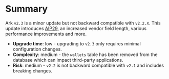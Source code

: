 # Summary

Ark `v2.3` is a minor update but not backward compatible with `v2.2.X`. This update introduces [AIP29](https://github.com/ArkEcosystem/AIPs/blob/master/AIPS/aip-29.md), an increased vendor field length, various performance improvements and more.

- **Upgrade time**: low - upgrading to `v2.3` only requires minimal configuration changes.
- **Complexity**: medium - the `wallets` table has been removed from the database which can impact third-party applications.
- **Risk**: medium - `v2.2` is not backward compatible with `v2.1` and includes breaking changes.
